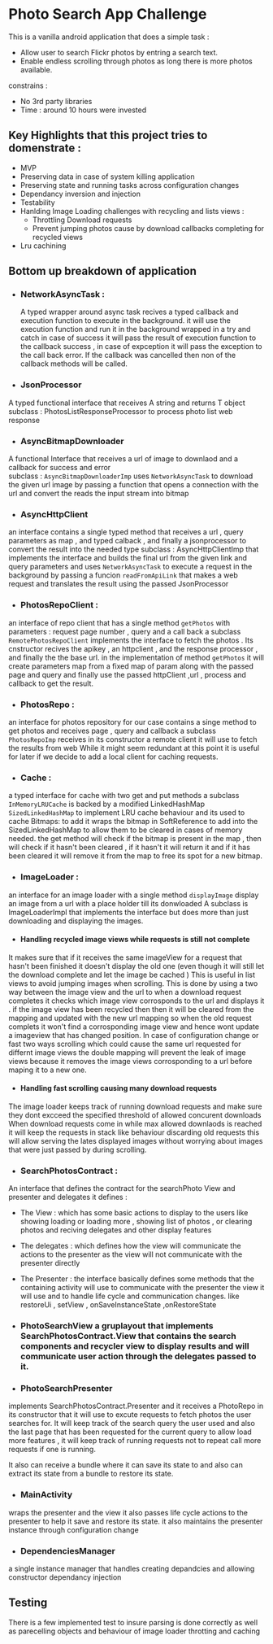 # <h1>Photo Search App Challenge 
This is a vanilla android application that does a simple task : 
  * Allow user to search Flickr photos by entring a search text.
  * Enable endless scrolling through photos as long there is more photos available.
  
constrains  : 
* No 3rd party libraries
* Time : around 10 hours were invested  

## Key Highlights that this project tries to domenstrate : 
* MVP 
* Preserving data in case of system killing application 
* Preserving state and running tasks across configuration changes 
* Dependancy inversion and injection 
* Testability 
* Hanlding Image Loading challenges with recycling and lists views : 
  * Throttling Download requests 
  * Prevent jumping photos cause by download callbacks completing for recycled views 
* Lru cachining 

## Bottom up breakdown of application 
 
* ### NetworkAsyncTask<T> : 
  A typed wrapper around async task 
  recives a typed callback and execution function to execute in the background. 
  it will use the execution function and run it in the background wrapped in a try and catch 
  in case of success it will pass the result of execution function to the callback success , in case of expception it will pass the exception to the call back error.
 If the callback was cancelled then non of the callback methods will be called. 


  
 * ### JsonProcessor<T>
 A typed functional interface that receives A string and returns T object 
 subclass : PhotosListResponseProcessor to process photo list web response 
* ### AsyncBitmapDownloader

A functional Interface that receives a url of image to downlaod and a callback for success and error  
subclass :  ```AsyncBitmapDownloaderImp``` uses ```NetworkAsyncTask``` to download the given url image by passing a function that opens a connection with the  url and convert the reads the input stream into bitmap
* ### AsyncHttpClient
an interface contains a single typed method that receives a url , query parameters as map , and typed calback , and finally a jsonprocessor to convert the result into the needed type 
subclass : AsyncHttpClientImp that implements the interface and builds the final url from the given link and query parameters and uses ```NetworkAsyncTask``` to execute a request in the background by passing a funcion ```readFromApiLink``` that makes a web request and translates the result using the passed JsonProcessor

* ### PhotosRepoClient : 
an interface of repo client that has a single method ```getPhotos``` with parameters : request page number , query and a call back 
a subclass ```RemotePhotosRepoClient``` implements the interface to fetch the photos .
Its cnstructor recives the apikey , an httpclient , and the response processor , and finally the the base url. 
in the implementation of method ```getPhotos``` it will create parameters map from a fixed map of param along with the passed page and query and finally use the passed httpClient ,url , process and callback to get the result. 

* ### PhotosRepo : 
 an interface for photos repository for our case contains a singe method to get photos and receives page , query and callback 
a subclass ```PhotosRepoImp``` receives in its constructor a remote client it will use to fetch the results from web 
While it might seem redundant at this point it is useful for later if we decide to add a local client for caching requests. 
* ### Cache : 
a typed interface for cache with two get and put methods 
a subclass ```InMemoryLRUCache```  is backed by a modified LinkedHashMap ```SizedLinkedHashMap``` to implement LRU cache behaviour 
and its used to cache Bitmaps: to add it wraps the bitmap in  SoftReference to add into the SizedLinkedHashMap to allow them to be cleared in cases of memory needed. 
the get method will check if the bitmap is present in the map , then will check if it hasn't been cleared , if it hasn't it will return it and if it has been cleared it will remove it from the map to free its spot for a new bitmap. 
 
* ### ImageLoader : 
an interface for an image loader with a single method ```displayImage``` display an image from a url with a place holder till its donwloaded 
A subclass is ImageLoaderImpl that implements the interface but does more than just downloading and displaying the images. 
* #### Handling recycled image views while requests is still not complete 
 It makes sure that if it receives the same imageView for a request that hasn't been finished it doesn't display the old one (even  though it will still let the download complete and let the image be cached ) 
This is useful in list views to avoid jumping images when scrolling. 
This is done by using a two way between the image view and the url to when a download request completes it checks which image view  corrosponds to the url and displays it . if the image view has been recycled then then it will be cleared from the mapping and updated  with the new url mapping so when the old request complets it won't find a corrosponding image view and hence wont update a imageview  that has changed position. 
 In case of configuration change  or fast two ways scrolling which could cause the same url requested for differnt image views the double mapping will prevent the leak of image views because it removes the image views corrosponding to a url before maping it to a new one. 
 * #### Handling fast scrolling causing many download requests 
  The image loader keeps track of running download requests and make sure they dont excceed the specified threshold of allowed concurent downloads 
 When download requests come in while max allowed downlaods is reached it will keep the requests in stack like behaviour discarding old requests this will allow serving the lates displayed images without worrying about images that were just passed by during scrolling. 

* ### SearchPhotosContract : 
An interface that defines the contract for the searchPhoto View and presenter and delegates 
it defines : 
 * The View : which has some basic actions to display to the users like showing loading or loading more , showing list of photos , or clearing photos and reciving delegates  and other display features 
 * The delegates : which defines how the view will communicate the actions to the presenter as the view will not communicate with the presenter directly 
 * The Presenter : the interface basically defines some methods that the containing activity will use to communicate with the presenter the view it will use and to handle life cycle and communication changes. like restoreUi , setView , onSaveInstanceState ,onRestoreState
* ### PhotoSearchView a gruplayout that implements SearchPhotosContract.View that  contains the search components and recycler view to display results and will communicate user action through the delegates passed to it.  

* ### PhotoSearchPresenter
implements SearchPhotosContract.Presenter and it receives a PhotoRepo in its constructor that it will use to excute requests to fetch photos the user searches for. 
It will keep track of the search query the user used and also the last page that has been requested for the current query to allow load more features , it will keep track of running requests not to repeat call more requests if one is running. 

It also can receive a bundle where it can save its state to and also can extract its state from a bundle to restore its state. 

* ### MainActivity
wraps the presenter and the view it also passes life cycle actions to the presenter to help it save and restore its state. 
it also maintains the presenter instance through configuration change 

* ### DependenciesManager
 a single instance manager that handles creating depandcies and allowing constructor dependancy injection 

## Testing 
There is a few implemented test to insure parsing is done correctly as well as parecelling objects and behaviour of image loader throtting and caching 




   
